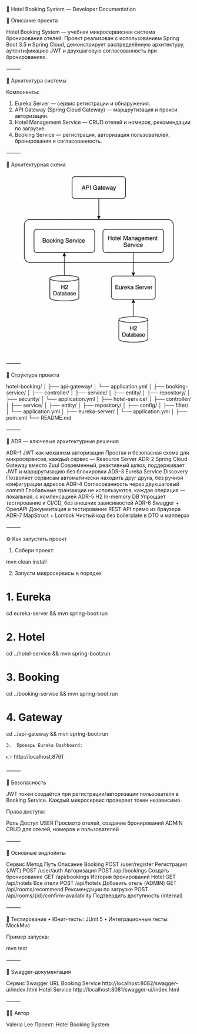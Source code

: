 🏨 Hotel Booking System — Developer Documentation

📘 Описание проекта

Hotel Booking System — учебная микросервисная система бронирования отелей.
Проект реализован с использованием Spring Boot 3.5 и Spring Cloud, демонстрирует распределённую архитектуру, аутентификацию JWT и двухшаговую согласованность при бронированиях.

⸻

🧩 Архитектура системы

Компоненты:
1.	Eureka Server — сервис регистрации и обнаружения.
2.	API Gateway (Spring Cloud Gateway) — маршрутизация и прокси авторизации.
3.	Hotel Management Service — CRUD отелей и номеров, рекомендации по загрузке.
4.	Booking Service — регистрация, авторизация пользователей, бронирования и согласованность.

⸻

🧭 Архитектурная схема
![img.png](img.png)


⸻

🧱 Структура проекта

hotel-booking/
│
├── api-gateway/
│   └── application.yml
│
├── booking-service/
│   ├── controller/
│   ├── service/
│   ├── entity/
│   ├── repository/
│   ├── security/
│   └── application.yml
│
├── hotel-service/
│   ├── controller/
│   ├── service/
│   ├── entity/
│   ├── repository/
│   ├── config/
│   ├── filter/
│   └── application.yml
│
├── eureka-server/
│   └── application.yml
│
├── pom.xml
└── README.md


⸻

🧠 ADR — ключевые архитектурные решения

ADR-1	JWT как механизм авторизации	Простая и безопасная схема для микросервисов, каждый сервис — Resource Server
ADR-2	Spring Cloud Gateway вместо Zuul	Современный, реактивный шлюз, поддерживает JWT и маршрутизацию без блокировки
ADR-3	Eureka Service Discovery	Позволяет сервисам автоматически находить друг друга, без ручной конфигурации адресов
ADR-4	Согласованность через двухшаговый commit	Глобальные транзакции не используются, каждая операция — локальная, с компенсацией
ADR-5	H2 In-memory DB	Упрощает тестирование и CI/CD, без внешних зависимостей
ADR-6	Swagger + OpenAPI	Документация и тестирование REST API прямо из браузера
ADR-7	MapStruct + Lombok	Чистый код без boilerplate в DTO и мапперах


⸻

⚙️ Как запустить проект
1.	Собери проект:

mvn clean install

2.	Запусти микросервисы в порядке:

# 1. Eureka
cd eureka-server && mvn spring-boot:run

# 2. Hotel
cd ../hotel-service && mvn spring-boot:run

# 3. Booking
cd ../booking-service && mvn spring-boot:run

# 4. Gateway
cd ../api-gateway && mvn spring-boot:run


	3.	Проверь Eureka Dashboard:
👉 http://localhost:8761

⸻

🔐 Безопасность

JWT токен создаётся при регистрации/авторизации пользователя в Booking Service.
Каждый микросервис проверяет токен независимо.

Права доступа:

Роль	Доступ
USER	Просмотр отелей, создание бронирований
ADMIN	CRUD для отелей, номеров и пользователей


⸻

📡 Основные эндпойнты

Сервис	Метод	Путь	Описание
Booking	POST	/user/register	Регистрация (JWT)
POST	/user/auth	Авторизация
POST	/api/bookings	Создать бронирование
GET	/api/bookings	История бронирований
Hotel	GET	/api/hotels	Все отели
POST	/api/hotels	Добавить отель (ADMIN)
GET	/api/rooms/recommend	Рекомендации по загрузке
POST	/api/rooms/{id}/confirm-availability	Подтвердить доступность (internal)


⸻

🧪 Тестирование
•	Юнит-тесты: JUnit 5
•	Интеграционные тесты: MockMvc

Пример запуска:

mvn test

⸻

📖 Swagger-документация

Сервис	Swagger URL
Booking Service	http://localhost:8082/swagger-ui/index.html
Hotel Service	http://localhost:8081/swagger-ui/index.html

⸻

👩‍💻 Автор

Valeria Lee
Проект: Hotel Booking System
